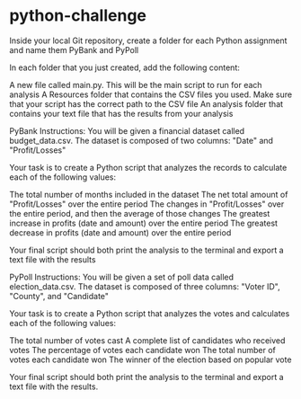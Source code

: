 # python-challenge
Inside your local Git repository, create a folder for each Python assignment and name them PyBank and PyPoll

In each folder that you just created, add the following content:

A new file called main.py. This will be the main script to run for each analysis
A Resources folder that contains the CSV files you used. Make sure that your script has the correct path to the CSV file
An analysis folder that contains your text file that has the results from your analysis


PyBank Instructions:
You will be given a financial dataset called budget_data.csv. The dataset is composed of two columns: "Date" and "Profit/Losses"

Your task is to create a Python script that analyzes the records to calculate each of the following values:

The total number of months included in the dataset
The net total amount of "Profit/Losses" over the entire period
The changes in "Profit/Losses" over the entire period, and then the average of those changes
The greatest increase in profits (date and amount) over the entire period
The greatest decrease in profits (date and amount) over the entire period

Your final script should both print the analysis to the terminal and export a text file with the results


PyPoll Instructions:
You will be given a set of poll data called election_data.csv. The dataset is composed of three columns: "Voter ID", "County", and "Candidate"

Your task is to create a Python script that analyzes the votes and calculates each of the following values:

The total number of votes cast
A complete list of candidates who received votes
The percentage of votes each candidate won
The total number of votes each candidate won
The winner of the election based on popular vote

Your final script should both print the analysis to the terminal and export a text file with the results.




